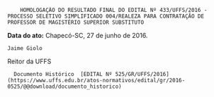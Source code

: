         HOMOLOGAÇÃO DO RESULTADO FINAL DO EDITAL Nº 433/UFFS/2016 - PROCESSO SELETIVO SIMPLIFICADO 004/REALEZA PARA CONTRATAÇÃO DE PROFESSOR DE MAGISTÉRIO SUPERIOR SUBSTITUTO  

   **Data do ato:** Chapecó-SC, 27 de junho de 2016.   
 

    Jaime Giolo   
 Reitor da UFFS 

      Documento Histórico  [EDITAL Nº 525/GR/UFFS/2016](https://www.uffs.edu.br/atos-normativos/edital/gr/2016-0525/@@download/documento_historico)     
      